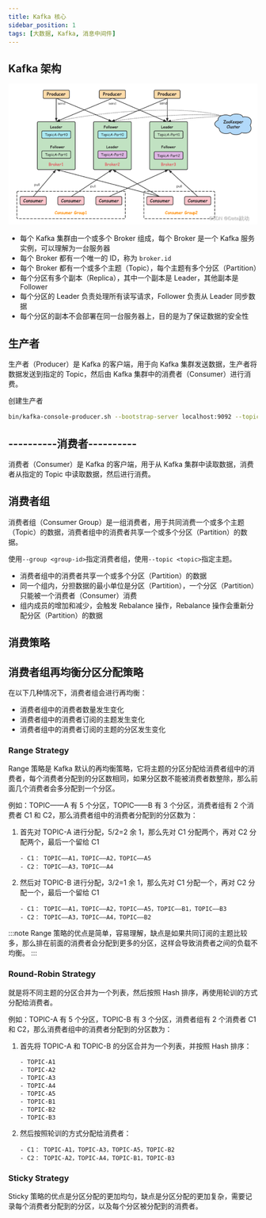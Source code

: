 ```yaml
---
title: Kafka 核心
sidebar_position: 1
tags: [大数据, Kafka, 消息中间件]
---
```


## Kafka 架构

![alt text](./imgs/kafka-architecture.png)

- 每个 Kafka 集群由一个或多个 Broker 组成，每个 Broker 是一个 Kafka 服务实例，可以理解为一台服务器
- 每个 Broker 都有一个唯一的 ID，称为 `broker.id`
- 每个 Broker 都有一个或多个主题（Topic），每个主题有多个分区（Partition）
- 每个分区有多个副本（Replica），其中一个副本是 Leader，其他副本是 Follower
- 每个分区的 Leader 负责处理所有读写请求，Follower 负责从 Leader 同步数据
- 每个分区的副本不会部署在同一台服务器上，目的是为了保证数据的安全性

## 生产者

生产者（Producer）是 Kafka 的客户端，用于向 Kafka 集群发送数据，生产者将数据发送到指定的 Topic，然后由 Kafka 集群中的消费者（Consumer）进行消费。

创建生产者

```bash
bin/kafka-console-producer.sh --bootstrap-server localhost:9092 --topic <topic>
```

## ----------消费者----------

消费者（Consumer）是 Kafka 的客户端，用于从 Kafka 集群中读取数据，消费者从指定的 Topic 中读取数据，然后进行消费。

## 消费者组

消费者组（Consumer Group）是一组消费者，用于共同消费一个或多个主题（Topic）的数据，消费者组中的消费者共享一个或多个分区（Partition）的数据。

使用`--group <group-id>`指定消费者组，使用`--topic <topic>`指定主题。

- 消费者组中的消费者共享一个或多个分区（Partition）的数据
- 同一个组内，分担数据的最小单位是分区（Partition），一个分区（Partition）只能被一个消费者（Consumer）消费
- 组内成员的增加和减少，会触发 Rebalance 操作，Rebalance 操作会重新分配分区（Partition）的数据

## 消费策略

## 消费者组再均衡分区分配策略

在以下几种情况下，消费者组会进行再均衡：

- 消费者组中的消费者数量发生变化
- 消费者组中的消费者订阅的主题发生变化
- 消费者组中的消费者订阅的主题的分区发生变化

### Range Strategy

Range 策略是 Kafka 默认的再均衡策略，它将主题的分区分配给消费者组中的消费者，每个消费者分配到的分区数相同，如果分区数不能被消费者数整除，那么前面几个消费者会多分配到一个分区。

例如：TOPIC——A 有 5 个分区，TOPIC——B 有 3 个分区，消费者组有 2 个消费者 C1 和 C2，那么消费者组中的消费者分配到的分区数为：

1. 首先对 TOPIC-A 进行分配，5/2=2 余 1，那么先对 C1 分配两个，再对 C2 分配两个，最后一个留给 C1
   ```text
   - C1： TOPIC——A1，TOPIC——A2，TOPIC——A5
   - C2： TOPIC——A3，TOPIC——A4
   ```
2. 然后对 TOPIC-B 进行分配，3/2=1 余 1，那么先对 C1 分配一个，再对 C2 分配一个，最后一个留给 C1
   ```text
   - C1： TOPIC——A1，TOPIC——A2，TOPIC——A5，TOPIC——B1，TOPIC——B3
   - C2： TOPIC——A3，TOPIC——A4，TOPIC——B2
   ```

:::note
Range 策略的优点是简单，容易理解，缺点是如果共同订阅的主题比较多，那么排在前面的消费者会分配到更多的分区，这样会导致消费者之间的负载不均衡。
:::

### Round-Robin Strategy

就是将不同主题的分区合并为一个列表，然后按照 Hash 排序，再使用轮训的方式分配给消费者。

例如：TOPIC-A 有 5 个分区，TOPIC-B 有 3 个分区，消费者组有 2 个消费者 C1 和 C2，那么消费者组中的消费者分配到的分区数为：

1. 首先将 TOPIC-A 和 TOPIC-B 的分区合并为一个列表，并按照 Hash 排序：
   ```text
   - TOPIC-A1
   - TOPIC-A2
   - TOPIC-A3
   - TOPIC-A4
   - TOPIC-A5
   - TOPIC-B1
   - TOPIC-B2
   - TOPIC-B3
   ```
2. 然后按照轮训的方式分配给消费者：
   ```text
   - C1： TOPIC-A1，TOPIC-A3，TOPIC-A5，TOPIC-B2
   - C2： TOPIC-A2，TOPIC-A4，TOPIC-B1，TOPIC-B3
   ```

### Sticky Strategy

Sticky 策略的优点是分区分配的更加均匀，缺点是分区分配的更加复杂，需要记录每个消费者分配到的分区，以及每个分区被分配到的消费者。

